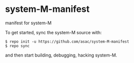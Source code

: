 
# system-M-manifest
manifest for system-M

To get started, sync the system-M source with:
```
$ repo init -u https://github.com/asac/system-M-manifest
$ repo sync
```

and then start building, debugging, hacking system-M.

